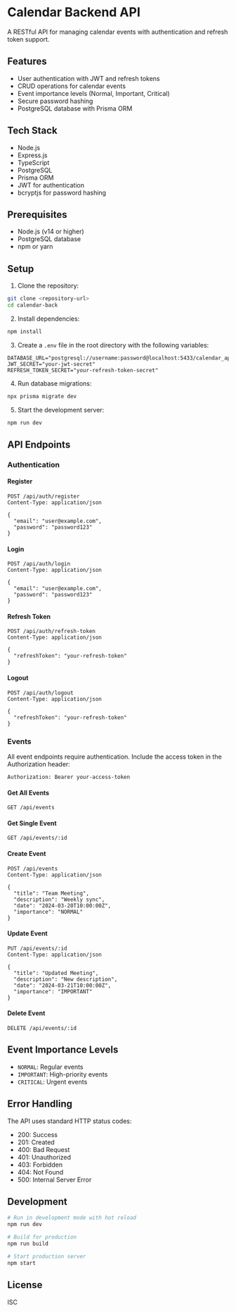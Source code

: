 # Calendar Backend API

A RESTful API for managing calendar events with authentication and refresh token support.

## Features

- User authentication with JWT and refresh tokens
- CRUD operations for calendar events
- Event importance levels (Normal, Important, Critical)
- Secure password hashing
- PostgreSQL database with Prisma ORM

## Tech Stack

- Node.js
- Express.js
- TypeScript
- PostgreSQL
- Prisma ORM
- JWT for authentication
- bcryptjs for password hashing

## Prerequisites

- Node.js (v14 or higher)
- PostgreSQL database
- npm or yarn

## Setup

1. Clone the repository:
```bash
git clone <repository-url>
cd calendar-back
```

2. Install dependencies:
```bash
npm install
```

3. Create a `.env` file in the root directory with the following variables:
```env
DATABASE_URL="postgresql://username:password@localhost:5433/calendar_app"
JWT_SECRET="your-jwt-secret"
REFRESH_TOKEN_SECRET="your-refresh-token-secret"
```

4. Run database migrations:
```bash
npx prisma migrate dev
```

5. Start the development server:
```bash
npm run dev
```

## API Endpoints

### Authentication

#### Register
```http
POST /api/auth/register
Content-Type: application/json

{
  "email": "user@example.com",
  "password": "password123"
}
```

#### Login
```http
POST /api/auth/login
Content-Type: application/json

{
  "email": "user@example.com",
  "password": "password123"
}
```

#### Refresh Token
```http
POST /api/auth/refresh-token
Content-Type: application/json

{
  "refreshToken": "your-refresh-token"
}
```

#### Logout
```http
POST /api/auth/logout
Content-Type: application/json

{
  "refreshToken": "your-refresh-token"
}
```

### Events

All event endpoints require authentication. Include the access token in the Authorization header:
```http
Authorization: Bearer your-access-token
```

#### Get All Events
```http
GET /api/events
```

#### Get Single Event
```http
GET /api/events/:id
```

#### Create Event
```http
POST /api/events
Content-Type: application/json

{
  "title": "Team Meeting",
  "description": "Weekly sync",
  "date": "2024-03-20T10:00:00Z",
  "importance": "NORMAL"
}
```

#### Update Event
```http
PUT /api/events/:id
Content-Type: application/json

{
  "title": "Updated Meeting",
  "description": "New description",
  "date": "2024-03-21T10:00:00Z",
  "importance": "IMPORTANT"
}
```

#### Delete Event
```http
DELETE /api/events/:id
```

## Event Importance Levels

- `NORMAL`: Regular events
- `IMPORTANT`: High-priority events
- `CRITICAL`: Urgent events

## Error Handling

The API uses standard HTTP status codes:
- 200: Success
- 201: Created
- 400: Bad Request
- 401: Unauthorized
- 403: Forbidden
- 404: Not Found
- 500: Internal Server Error

## Development

```bash
# Run in development mode with hot reload
npm run dev

# Build for production
npm run build

# Start production server
npm start
```

## License

ISC 